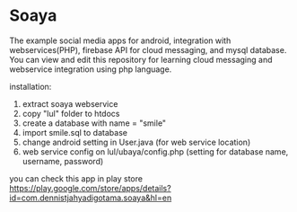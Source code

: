# Soaya
The example social media apps for android, integration with webservices(PHP), firebase API for cloud messaging, and mysql database. You can view and edit this repository for learning cloud messaging and webservice integration using php language.

installation:

1. extract soaya webservice
2. copy "lul" folder to htdocs
3. create a database with name = "smile" 
4. import smile.sql to database
5. change android setting in User.java (for web service location)
6. web service config on lul/ubaya/config.php (setting for database name, username, password)

you can check this app in play store https://play.google.com/store/apps/details?id=com.dennistjahyadigotama.soaya&hl=en
